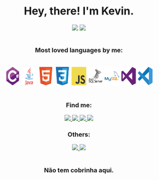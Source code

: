 <h1 align="center"> Hey, there! I'm Kevin.</h1>

<div align="center">
  <img height="150" src="https://github-readme-stats.vercel.app/api?username=KevinRickelme&show_icons=true&theme=dark">
  <img height="150" src="https://github-readme-stats.vercel.app/api/top-langs/?username=KevinRickelme&layout=compact&theme=dark">
</div>

#


<h3 align="center">Most loved languages by me:</h3>

<div display="inline-block" align="center">
  <br>
  <img width="40" height="50" src="https://github.com/devicons/devicon/blob/master/icons/csharp/csharp-original.svg">
  <img width="40" height="50" src="https://github.com/devicons/devicon/blob/master/icons/java/java-original-wordmark.svg">
  <img width="40" height="50" src="https://github.com/devicons/devicon/blob/master/icons/html5/html5-original.svg">
  <img width="40" height="50" src="https://github.com/devicons/devicon/blob/master/icons/css3/css3-original.svg">
  <img width="40" height="50" src="https://github.com/devicons/devicon/blob/master/icons/javascript/javascript-original.svg">
  <img width="40" height="50" src="https://github.com/devicons/devicon/blob/master/icons/microsoftsqlserver/microsoftsqlserver-plain-wordmark.svg">
  <img width="40" height="50" src="https://github.com/devicons/devicon/blob/master/icons/mysql/mysql-original-wordmark.svg">
  <img width="40" height="50" src="https://github.com/devicons/devicon/blob/master/icons/visualstudio/visualstudio-plain.svg">
  <img width="40" height="50" src="https://github.com/devicons/devicon/blob/master/icons/vscode/vscode-original.svg">
  <br>
</div>


#

<div align="center">
  <h3> Find me: </h3>
  <a href="mailto:kevin.rickelme@gmail.com" target="_blank">
    <img src="https://img.shields.io/badge/Gmail-D14836?style=for-the-badge&logo=gmail&logoColor=white">
  </a>
  <a href="mailto:Kevin.rickelme@protonmail.com" target="_blank">
    <img src="https://img.shields.io/badge/ProtonMail-8B89CC?style=for-the-badge&logo=protonmail&logoColor=white">
  </a>
  <a href="https://linkedin.com/in/kevin-rick" target="_blank">
    <img src="https://img.shields.io/badge/LinkedIn-0077B5?style=for-the-badge&logo=linkedin&logoColor=white">
  </a>
  <a href="https://kevinrickelme.github.io/portfolio" target="_blank">
    <img src="https://img.shields.io/badge/My-portfolio-black?style=for-the-badge&logo=github">
  </a>
</div>
<div align="center">
  <h3>Others: </h3>
  <a href="https://steamcommunity.com/id/TheKevinRick" target="_blank">
    <img src="https://img.shields.io/badge/Steam-000000?style=for-the-badge&logo=steam&logoColor=white">
  </a>

  <a href="https://open.spotify.com/user/12175511080" target="_blank">
    <img src="https://img.shields.io/badge/Spotify-1ED760?&style=for-the-badge&logo=spotify&logoColor=white">
  </a>
  
  <a>
    
  </a>
  
  
  <a>
    
  </a>
</div>


#

<h3 align="center">Não tem cobrinha aqui.</h3>
